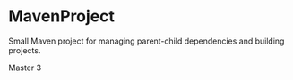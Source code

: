 # MavenProject

Small Maven project for managing parent-child dependencies and building projects.


Master 3
